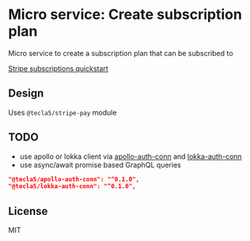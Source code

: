 # Micro service: Create subscription plan

Micro service to create a subscription plan that can be subscribed to

[Stripe subscriptions quickstart](https://stripe.com/docs/subscriptions/quickstart)

## Design

Uses  `@tecla5/stripe-pay` module

## TODO

- use apollo or lokka client via [apollo-auth-conn]() and [lokka-auth-conn]()
- use async/await promise based GraphQL queries

```json
"@tecla5/apollo-auth-conn": "^0.1.0",
"@tecla5/lokka-auth-conn": "^0.1.0",
```

## License

MIT
